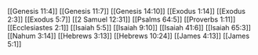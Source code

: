 [[Genesis 11:4]]
[[Genesis 11:7]]
[[Genesis 14:10]]
[[Exodus 1:14]]
[[Exodus 2:3]]
[[Exodus 5:7]]
[[2 Samuel 12:31]]
[[Psalms 64:5]]
[[Proverbs 1:11]]
[[Ecclesiastes 2:1]]
[[Isaiah 5:5]]
[[Isaiah 9:10]]
[[Isaiah 41:6]]
[[Isaiah 65:3]]
[[Nahum 3:14]]
[[Hebrews 3:13]]
[[Hebrews 10:24]]
[[James 4:13]]
[[James 5:1]]
